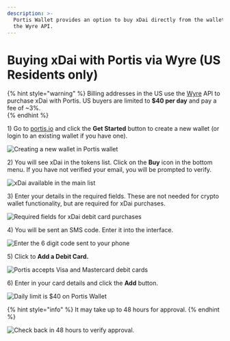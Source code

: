 ```yaml
---
description: >-
  Portis Wallet provides an option to buy xDai directly from the wallet using
  the Wyre API.
---
```


# Buying xDai with Portis via Wyre \(US Residents only\)

{% hint style="warning" %}
Billing addresses in the US use the [Wyre](https://www.sendwyre.com/) API to purchase xDai with Portis. US buyers are limited to **$40 per day** and pay a fee of ~3%.  
{% endhint %}

1\) Go to [portis.io](https://www.portis.io/) and click the **Get Started** button to create a new wallet \(or login to an existing wallet if you have one\).

![Creating a new wallet in Portis wallet](../../.gitbook/assets/screen-shot-2019-10-08-at-12.08.56-pm.png)

2\) You will see xDai in the tokens list. Click on the **Buy** icon in the bottom menu. If you have not verified your email, you will be prompted to verify.

![xDai available in the main list](../../.gitbook/assets/screen-shot-2019-10-08-at-12.10.08-pm.png)

3\) Enter your details in the required fields. These are not needed for crypto wallet functionality, but are required for xDai purchases.

![Required fields for xDai debit card purchases](../../.gitbook/assets/portis_verify.png)

4\) You will be sent an SMS code. Enter it into the interface.

![Enter the 6 digit code sent to your phone ](../../.gitbook/assets/portis_phone_verification%20%281%29.png)

5\) Click to **Add a Debit Card.**

![Portis accepts Visa and Mastercard debit cards](../../.gitbook/assets/screen-shot-2019-10-08-at-1.15.52-pm.png)

6\) Enter in your card details and click the **Add** button.

![Daily limit is $40 on Portis Wallet](../../.gitbook/assets/screen-shot-2019-10-08-at-1.42.50-pm.png)

{% hint style="info" %}
It may take up to 48 hours for approval.
{% endhint %}

![Check back in 48 hours to verify approval. ](../../.gitbook/assets/screen-shot-2019-10-08-at-7.19.13-pm.png)

